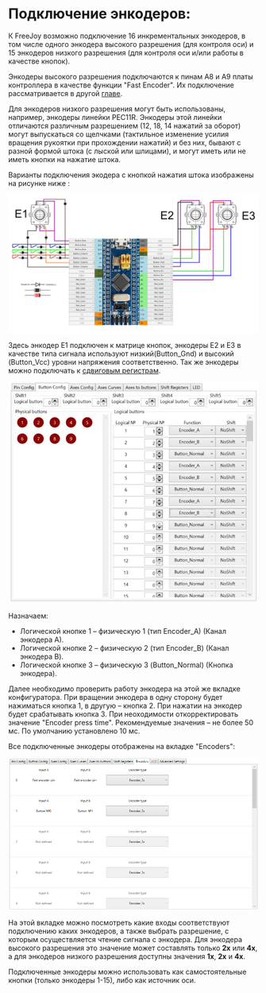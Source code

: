 # Подключение энкодеров:

К FreeJoy возможно подключение 16 инкрементальных энкодеров, в том числе одного энкодера высокого разрешения (для контроля оси) и 15 энкодеров низкого разрешения (для контроля оси и/или работы в качестве кнопок).

Энкодеры высокого разрешения подключаются к пинам A8 и A9 платы контроллера в качестве функции "Fast Encoder". Их подключение рассматривается в другой [главе](/rus/Подключение-быстрых-энкодеров.md).

Для энкодеров низкого разрешения могут быть использованы, например, энкодеры линейки PEC11R.  Энкодеры этой линейки отличаются различным разрешением (12, 18, 14 нажатий за оборот) могут выпускаться со щелчками (тактильное изменение  усилия вращения рукоятки при прохождении нажатий) и без них, бывают с разной формой штока (с лыской или шлицами), и могут иметь или не иметь кнопки на нажатие штока.

Варианты подключения экодера с кнопкой нажатия штока изображены на рисунке ниже :

![](../images/E1.jpg)

Здесь энкодер Е1 подключен к матрице кнопок, энкодеры Е2 и Е3 в качестве типа сигнала используют низкий(Button_Gnd) и высокий (Button_Vcc) уровни напряжения соответственно. Так же энкодеры можно подключать к [сдвиговым регистрам](/rus/Подключение-кнопок-к-сдвиговым-регистрам.md).

![](../images/E2.jpg)

Назначаем:
* Логической кнопке 1 – физическую 1 (тип Encoder_А) (Канал энкодера А).
* Логической кнопке 2 – физическую 2 (тип Encoder_B) (Канал энкодера B).
* Логической кнопке 3 – физическую 3 (Button_Normal) (Кнопка энкодера).

Далее необходимо проверить работу энкодера на этой же вкладке конфигуратора. При вращении энкодера в одну сторону будет нажиматься кнопка 1, в другую – кнопка 2. При нажатии на энкодер будет срабатывать кнопка 3. При неоходимости откорректировать значение "Encoder press time". Рекомендуемые значения – не более 50 мс. По умолчанию установлено 10 мс.

Все подключенные энкодеры отображены на вкладке "Encoders":

![](../images/E3.png)

На этой вкладке можно посмотреть какие входы соответствуют подключению каких энкодеров, а также выбрать разрешение, с которым осуществляется чтение сигнала с энкодера. Для энкодера высокого разрешения это значение может составлять только **2х** или **4х**, а для энкодеров низкого разрешения доступны значения **1х**, **2х** и **4х**.

Подключенные энкодеры можно использовать как самостоятельные кнопки (только энкодеры 1-15), либо как источник оси.
